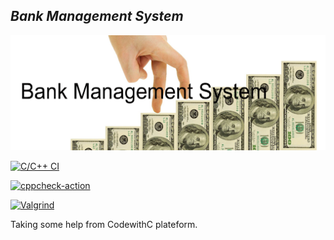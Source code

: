 ## _Bank Management System_

![Description](https://github.com/Akshatamitvyas/Mini_project/blob/main/Requirements/Image.png)

[![C/C++ CI](https://github.com/Akshatamitvyas/Mini_project/actions/workflows/c-cpp.yml/badge.svg)](https://github.com/Akshatamitvyas/Mini_project/actions/workflows/c-cpp.yml)

[![cppcheck-action](https://github.com/Akshatamitvyas/Mini_project/actions/workflows/cppcheck.yml/badge.svg)](https://github.com/Akshatamitvyas/Mini_project/actions/workflows/cppcheck.yml)

[![Valgrind](https://github.com/Akshatamitvyas/Mini_project/actions/workflows/Valgrind.yml/badge.svg)](https://github.com/Akshatamitvyas/Mini_project/actions/workflows/Valgrind.yml)

Taking some help from CodewithC plateform.

